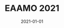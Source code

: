 ---
title: "EAAMO 2021"
date: 2021-01-01
externalUrl: "https://conference2021.eaamo.org/"
summary: "The inaugural ACM conference on Equity and Access in Algorithms, Mechanisms, and Optimization (EAAMO ’21) that held virtually in October 5-9, 2021"
showReadingTime: false
_build:
  render: "false"
  list: "local"
---